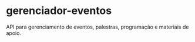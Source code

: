 # gerenciador-eventos
API para gerenciamento de eventos, palestras, programação e materiais de apoio.
